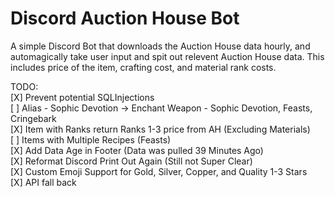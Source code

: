 # Discord Auction House Bot
A simple Discord Bot that downloads the Auction House data hourly, and automagically take user input and spit out relevent Auction House data. This includes price of the item, crafting cost, and material rank costs.

TODO:
<br>[X] Prevent potential SQLInjections
<br>[ ] Alias - Sophic Devotion -> Enchant Weapon - Sophic Devotion, Feasts, Cringebark
<br>[X] Item with Ranks return Ranks 1-3 price from AH (Excluding Materials)
<br>[ ] Items with Multiple Recipes (Feasts)
<br>[X] Add Data Age in Footer (Data was pulled 39 Minutes Ago)
<br>[X] Reformat Discord Print Out Again (Still not Super Clear)
<br>[X] Custom Emoji Support for Gold, Silver, Copper, and Quality 1-3 Stars
<br>[X] API fall back

<SCREENSHOTS>

